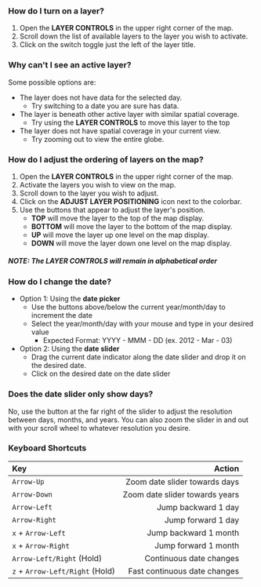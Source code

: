 ### How do I turn on a layer?

1. Open the **LAYER CONTROLS** in the upper right corner of the map.
2. Scroll down the list of available layers to the layer you wish to activate.
3. Click on the switch toggle just the left of the layer title.

### Why can't I see an active layer?

Some possible options are:

* The layer does not have data for the selected day.
  * Try switching to a date you are sure has data.
* The layer is beneath other active layer with similar spatial coverage.
  * Try using the **LAYER CONTROLS** to move this layer to the top
* The layer does not have spatial coverage in your current view.
  * Try zooming out to view the entire globe.

### How do I adjust the ordering of layers on the map?

1. Open the **LAYER CONTROLS** in the upper right corner of the map.
2. Activate the layers you wish to view on the map.
3. Scroll down to the layer you wish to adjust.
3. Click on the **ADJUST LAYER POSITIONING** icon next to the colorbar.
4. Use the buttons that appear to adjust the layer's position.
    * **TOP** will move the layer to the top of the map display.
    * **BOTTOM** will move the layer to the bottom of the map display.
    * **UP** will move the layer up one level on the map display.
    * **DOWN** will move the layer down one level on the map display.

##### NOTE: The **LAYER CONTROLS** will remain in alphabetical order

### How do I change the date?

* Option 1: Using the **date picker**
  * Use the buttons above/below the current year/month/day to increment the date
  * Select the year/month/day with your mouse and type in your desired value
  	* Expected Format: YYYY - MMM - DD (ex. 2012 - Mar - 03)
* Option 2: Using the **date slider**
  * Drag the current date indicator along the date slider and drop it on the desired date.
  * Click on the desired date on the date slider

### Does the date slider only show days?

No, use the button at the far right of the slider to adjust the resolution between days, months, and years. You can also zoom the slider in and out with your scroll wheel to whatever resolution you desire.

### Keyboard Shortcuts

| Key | Action |
|:---|---:|
| `Arrow-Up` | Zoom date slider towards days |
| `Arrow-Down` | Zoom date slider towards years |
| `Arrow-Left` | Jump backward 1 day |
| `Arrow-Right` | Jump forward 1 day |
| `x` + `Arrow-Left` | Jump backward 1 month |
| `x` + `Arrow-Right` | Jump forward 1 month |
| `Arrow-Left/Right` (Hold) | Continuous date changes |
| `z` + `Arrow-Left/Right` (Hold) | Fast continuous date changes |




